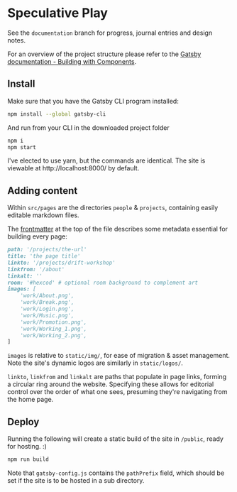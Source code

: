 # Speculative Play
See the `documentation` branch for progress, journal entries and design notes.

For an overview of the project structure please refer to the [Gatsby documentation - Building with Components](https://www.gatsbyjs.org/docs/building-with-components/).

## Install

Make sure that you have the Gatsby CLI program installed:
```sh
npm install --global gatsby-cli
```

And run from your CLI in the downloaded project folder
```sh
npm i
npm start
```
I've elected to use yarn, but the commands are identical. The site is viewable at http://localhost:8000/ by default.

## Adding content
Within `src/pages` are the directories `people` & `projects`, containing easily editable markdown files.

The [frontmatter](https://github.com/cuttlebelle/website/blob/master/content/documentation/what-is-frontmatter.md) at the top of the file describes some metadata essential for building every page:

```md
path: '/projects/the-url'
title: 'the page title'
linkto: '/projects/drift-workshop'
linkfrom: '/about'
linkalt: ''
room: '#hexcod' # optional room background to complement art
images: [
	'work/About.png',
	'work/Break.png',
	'work/Login.png',
	'work/Music.png',
	'work/Promotion.png',
	'work/Working_1.png',
	'work/Working_2.png',
]
```

`images` is relative to `static/img/`, for ease of migration & asset management. Note the site's dynamic logos are similarly in `static/logos/`.


`linkto`, `linkfrom` and `linkalt` are paths that populate in page links, forming a circular ring around the website. Specifying these allows for editorial control over the order of what one sees, presuming they're navigating from the home page.

## Deploy

Running the following will create a static build of the site in `/public`, ready for hosting. :)

```sh
npm run build
```

Note that `gatsby-config.js` contains the `pathPrefix` field, which should be set if the site is to be hosted in a sub directory.
